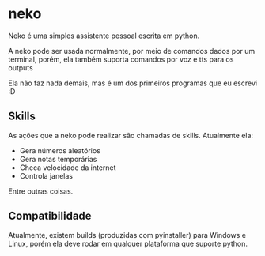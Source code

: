 # neko

Neko é uma simples assistente pessoal escrita em python.

A neko pode ser usada normalmente, por meio de comandos dados por um terminal, porém, ela também suporta comandos por voz e tts para os outputs

Ela não faz nada demais, mas é um dos primeiros programas que eu escrevi :D

## Skills

As ações que a neko pode realizar são chamadas de skills. Atualmente ela:

- Gera números aleatórios
- Gera notas temporárias
- Checa velocidade da internet
- Controla janelas

Entre outras coisas.

## Compatibilidade

Atualmente, existem builds (produzidas com pyinstaller) para Windows e Linux, porém ela deve rodar em qualquer plataforma que suporte python.

